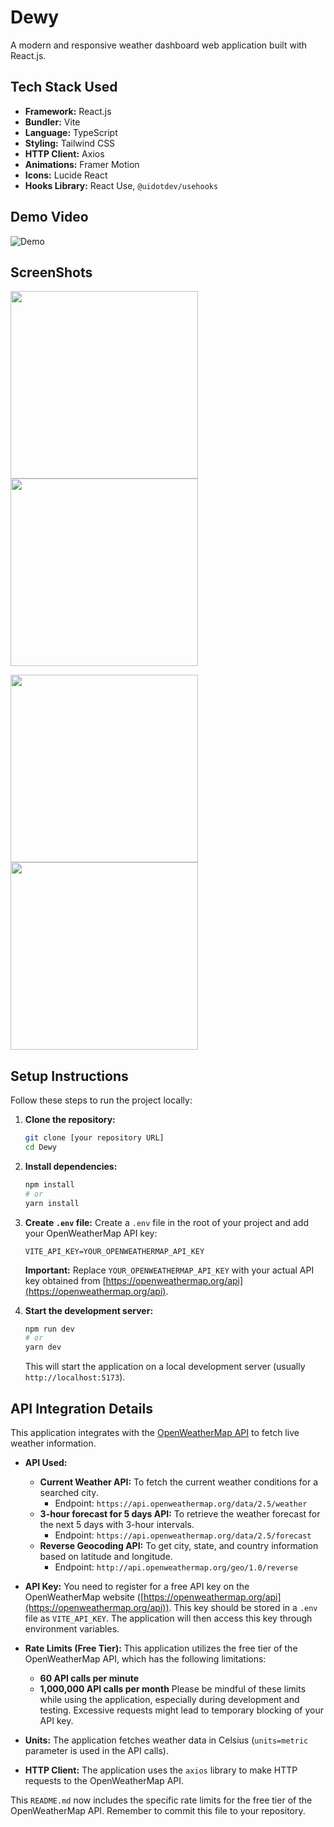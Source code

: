 # Dewy

A modern and responsive weather dashboard web application built with React.js.

## Tech Stack Used

- **Framework:** React.js
- **Bundler:** Vite
- **Language:** TypeScript
- **Styling:** Tailwind CSS
- **HTTP Client:** Axios
- **Animations:** Framer Motion
- **Icons:** Lucide React
- **Hooks Library:** React Use, `@uidotdev/usehooks`

## Demo Video

![Demo](/assets/demo.gif)

## ScreenShots
<img src="https://c3zcjux6qs.ufs.sh/f/oKESAOMdpV6HcHeAELqEAIU61ePuJoiQqljhwYLz0WNfH57D" width="300px"> <img src="https://c3zcjux6qs.ufs.sh/f/oKESAOMdpV6Hek2b0ICC5bEnPaqRgTWm8xXFo34QZVl2tGuw" width="300px">

<img src="https://c3zcjux6qs.ufs.sh/f/oKESAOMdpV6H0iuHnVeufwLvX8xT27Szc5jBgKERrHA1bJpe" width="300px"> <img src="https://c3zcjux6qs.ufs.sh/f/oKESAOMdpV6Hyz5QzWcZwz7jhAXicOdMPHtEnxL1mNo68eYU" width="300px">

## Setup Instructions

Follow these steps to run the project locally:

1.  **Clone the repository:**

    ```bash
    git clone [your repository URL]
    cd Dewy
    ```

2.  **Install dependencies:**

    ```bash
    npm install
    # or
    yarn install
    ```

3.  **Create `.env` file:**
    Create a `.env` file in the root of your project and add your OpenWeatherMap API key:

    ```
    VITE_API_KEY=YOUR_OPENWEATHERMAP_API_KEY
    ```

    **Important:** Replace `YOUR_OPENWEATHERMAP_API_KEY` with your actual API key obtained from [https://openweathermap.org/api](https://openweathermap.org/api).

4.  **Start the development server:**

    ```bash
    npm run dev
    # or
    yarn dev
    ```

    This will start the application on a local development server (usually `http://localhost:5173`).

## API Integration Details

This application integrates with the [OpenWeatherMap API](https://openweathermap.org/api) to fetch live weather information.

- **API Used:**

  - **Current Weather API:** To fetch the current weather conditions for a searched city.
    - Endpoint: `https://api.openweathermap.org/data/2.5/weather`
  - **3-hour forecast for 5 days API:** To retrieve the weather forecast for the next 5 days with 3-hour intervals.
    - Endpoint: `https://api.openweathermap.org/data/2.5/forecast`
  - **Reverse Geocoding API:** To get city, state, and country information based on latitude and longitude.
    - Endpoint: `http://api.openweathermap.org/geo/1.0/reverse`

- **API Key:** You need to register for a free API key on the OpenWeatherMap website ([https://openweathermap.org/api](https://openweathermap.org/api)). This key should be stored in a `.env` file as `VITE_API_KEY`. The application will then access this key through environment variables.

- **Rate Limits (Free Tier):** This application utilizes the free tier of the OpenWeatherMap API, which has the following limitations:

  - **60 API calls per minute**
  - **1,000,000 API calls per month**
    Please be mindful of these limits while using the application, especially during development and testing. Excessive requests might lead to temporary blocking of your API key.

- **Units:** The application fetches weather data in Celsius (`units=metric` parameter is used in the API calls).

- **HTTP Client:** The application uses the `axios` library to make HTTP requests to the OpenWeatherMap API.

This `README.md` now includes the specific rate limits for the free tier of the OpenWeatherMap API. Remember to commit this file to your repository.